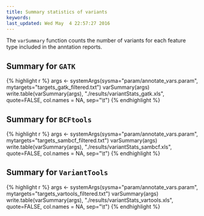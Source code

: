 ```yaml
---
title: Summary statistics of variants
keywords: 
last_updated: Wed May  4 22:57:27 2016
---
```


The `varSummary` function counts the number of variants for each feature type
included in the anntation reports.

## Summary for `GATK`


{% highlight r %}
args <- systemArgs(sysma="param/annotate_vars.param", mytargets="targets_gatk_filtered.txt")
varSummary(args)
write.table(varSummary(args), "./results/variantStats_gatk.xls", quote=FALSE, col.names = NA, sep="\t")
{% endhighlight %}

## Summary for `BCFtools`


{% highlight r %}
args <- systemArgs(sysma="param/annotate_vars.param", mytargets="targets_sambcf_filtered.txt")
varSummary(args)
write.table(varSummary(args), "./results/variantStats_sambcf.xls", quote=FALSE, col.names = NA, sep="\t")
{% endhighlight %}

## Summary for `VariantTools`  


{% highlight r %}
args <- systemArgs(sysma="param/annotate_vars.param", mytargets="targets_vartools_filtered.txt")
varSummary(args)
write.table(varSummary(args), "./results/variantStats_vartools.xls", quote=FALSE, col.names = NA, sep="\t")
{% endhighlight %}

